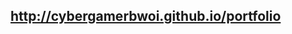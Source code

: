 ## http://cybergamerbwoi.github.io/portfolio

<!--
**cybergamerbwoi/cybergamerbwoi** is a ✨ _special_ ✨ repository because its `README.md` (this file) appears on your GitHub profile.

